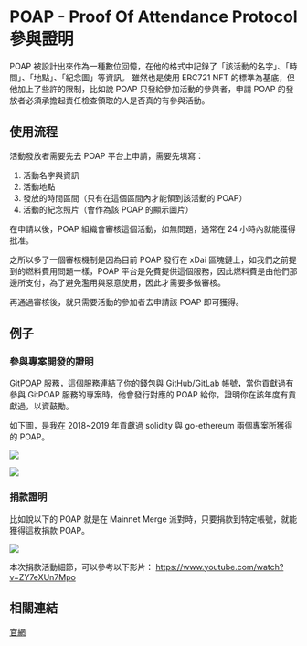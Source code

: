# POAP - Proof Of Attendance Protocol 參與證明

POAP 被設計出來作為一種數位回憶，在他的格式中記錄了「該活動的名字」、「時間」、「地點」、「紀念圖」等資訊。
雖然也是使用 ERC721 NFT 的標準為基底，但他加上了些許的限制，比如說 POAP 只發給參加活動的參與者，申請 POAP 的發放者必須承擔起責任檢查領取的人是否真的有參與活動。

## 使用流程

活動發放者需要先去 POAP 平台上申請，需要先填寫：

1. 活動名字與資訊
2. 活動地點
3. 發放的時間區間（只有在這個區間內才能領到該活動的 POAP）
4. 活動的紀念照片（會作為該 POAP 的顯示圖片）

在申請以後，POAP 組織會審核這個活動，如無問題，通常在 24 小時內就能獲得批准。

之所以多了一個審核機制是因為目前 POAP 發行在 xDai 區塊鏈上，如我們之前提到的燃料費用問題一樣，POAP 平台是免費提供這個服務，因此燃料費是由他們那邊所支付，為了避免濫用與惡意使用，因此才需要多做審核。

再通過審核後，就只需要活動的參加者去申請該 POAP 即可獲得。

## 例子

### 參與專案開發的證明

[GitPOAP 服務](https://www.gitpoap.io/)，這個服務連結了你的錢包與 GitHub/GitLab 帳號，當你貢獻過有參與 GitPOAP 服務的專案時，他會發行對應的 POAP 給你，證明你在該年度有貢獻過，以資鼓勵。

如下圖，是我在 2018~2019 年貢獻過 solidity 與 go-ethereum 兩個專案所獲得的 POAP。

![](https://i.imgur.com/WcRtzol.png)

![](https://i.imgur.com/Tz4mq93.png)

### 捐款證明

比如說以下的 POAP 就是在 Mainnet Merge 派對時，只要捐款到特定帳號，就能獲得這枚捐款 POAP。

![](https://i.imgur.com/XslYY7y.png)

本次捐款活動細節，可以參考以下影片： https://www.youtube.com/watch?v=ZY7eXUn7Mpo

## 相關連結

[官網](https://poap.xyz/)
